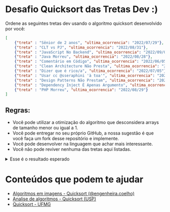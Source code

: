 # Desafio Quicksort das Tretas Dev :)

Ordene as seguintes tretas dev usando o algoritmo quicksort desenvolvido por você:


```json
[
    {"treta" : "Sênior de 2 anos", "ultima_ocorrencia": "2022/07/29"},
    {"treta" : "CLT vs PJ", "ultima_ocorrencia": "2022/08/31"},
    {"treta" : "JavaScript No Backend", "ultima_ocorrencia": "2022/09/01"},
    {"treta" : "Java Morreu", "ultima_ocorrencia": "2022/08/28"},
    {"treta" : "Comentário em Código", "ultima_ocorrencia": "2022/06/05"},
    {"treta" : "Clean Architecture Não Presta", "ultima_ocorrencia": "2022/08/25"},
    {"treta" : "Dizer que é rico/a", "ultima_ocorrencia": "2022/07/05"},
    {"treta" : "Usar cc @sseraphini 'à toa'", "ultima_ocorrencia": "2022/02/13"},
    {"treta" : "Design Patterns Não Prestam", "ultima_ocorrencia": "2022/08/22"},
    {"treta" : "Dependency Inject É Apenas Argumento", "ultima_ocorrencia": "2022/08/20"},
    {"treta" : "PHP Morreu", "ultima_ocorrencia": "2022/08/29"}
]
```

## Regras:

* Você pode utilizar a otimização do algoritmo que desconsidera arrays de tamanho menor ou igual a 1.
* Você pode entregar no seu próprio GitHub, a nossa sugestão é que você faça um fork desse repositório e implemente.
* Você pode desenvolver na linguagem que achar mais interessante.
* Você não pode reviver nenhuma das tretas aqui listadas.


<details>
<summary>Esse é o resultado esperado</summary>

```json
[
    {"treta" : "JavaScript No Backend", "ultima_ocorrencia": "2022/09/01"},
    {"treta" : "CLT vs PJ", "ultima_ocorrencia": "2022/08/31"},
    {"treta" : "PHP Morreu", "ultima_ocorrencia": "2022/08/29"},
    {"treta" : "Java Morreu", "ultima_ocorrencia": "2022/08/28"},
    {"treta" : "Clean Architecture Não Presta", "ultima_ocorrencia": "2022/08/25"},
    {"treta" : "Design Patterns Não Prestam", "ultima_ocorrencia": "2022/08/22"},
    {"treta" : "Dependency Inject É Apenas Argumento", "ultima_ocorrencia": "2022/08/20"},
    {"treta" : "Sênior de 2 anos", "ultima_ocorrencia": "2022/07/29"},
    {"treta" : "Comentário em Código", "ultima_ocorrencia": "2022/07/05"},
    {"treta" : "Dizer que é rico/a", "ultima_ocorrencia": "2022/06/05"},
    {"treta" : "Usar cc @sseraphini 'à toa'", "ultima_ocorrencia": "2022/02/13"}
]
```
</details>



# Conteúdos que podem te ajudar

* [Algoritmos em imagens - Quicksort (@engenheira.coelho)](https://www.instagram.com/p/Ch7ih3eLws1/)
* [Analise de algoritmos - Quicksort (USP)](https://www.ime.usp.br/~pf/analise_de_algoritmos/aulas/quick.html)
* [Quicksort - UFMG](https://homepages.dcc.ufmg.br/~cunha/teaching/20121/aeds2/quicksort.pdf)
